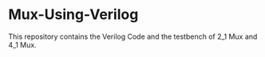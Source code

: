 # Mux-Using-Verilog

This repository contains the Verilog Code and the testbench of 2_1 Mux and 4_1 Mux.
